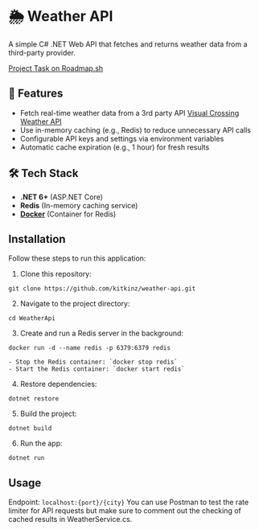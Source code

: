 # 🌦️ Weather API
A simple C# .NET Web API that fetches and returns weather data from a third-party provider.

[Project Task on Roadmap.sh](https://roadmap.sh/projects/weather-api-wrapper-service)

## 🚀 Features
- Fetch real-time weather data from a 3rd party API [Visual Crossing Weather API](https://www.visualcrossing.com/weather-api)
- Use in-memory caching (e.g., Redis) to reduce unnecessary API calls  
- Configurable API keys and settings via environment variables  
- Automatic cache expiration (e.g., 1 hour) for fresh results

## 🛠️ Tech Stack
- **.NET 6+** (ASP.NET Core)  
- **Redis** (In-memory caching service)
- [**Docker**](https://docs.docker.com/) (Container for Redis)  

## Installation
Follow these steps to run this application:
1. Clone this repository:
```
git clone https://github.com/kitkinz/weather-api.git
```
2. Navigate to the project directory:
```
cd WeatherApi
```
3. Create and run a Redis server in the background:
```
docker run -d --name redis -p 6379:6379 redis
```
    - Stop the Redis container: `docker stop redis`
    - Start the Redis container: `docker start redis`
4. Restore dependencies:
```
dotnet restore
```
5. Build the project:
```
dotnet build
```
6. Run the app:
```
dotnet run
```

## Usage
Endpoint: `localhost:{port}/{city}`
You can use Postman to test the rate limiter for API requests but
make sure to comment out the checking of cached results in WeatherService.cs.